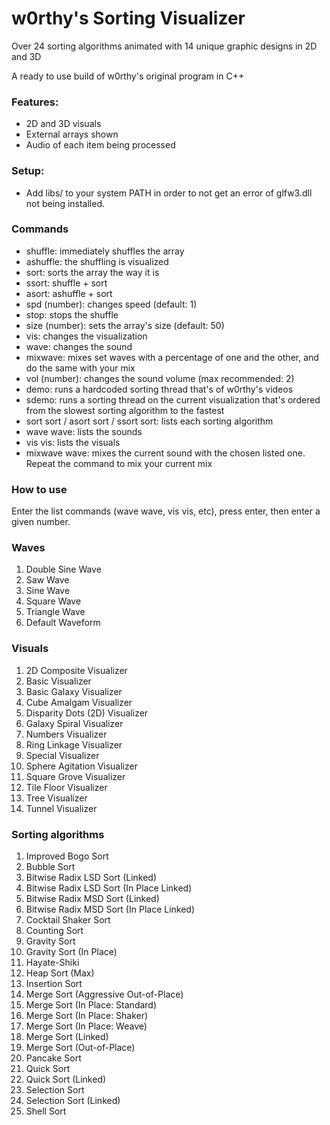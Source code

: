 # w0rthy's Sorting Visualizer

Over 24 sorting algorithms animated with 14 unique graphic designs in 2D and 3D

A ready to use build of w0rthy's original program in C++

### Features:
- 2D and 3D visuals
- External arrays shown
- Audio of each item being processed

### Setup:
- Add libs/ to your system PATH in order to not get an error of glfw3.dll not being installed.

### Commands
- shuffle: immediately shuffles the array
- ashuffle: the shuffling is visualized
- sort: sorts the array the way it is
- ssort: shuffle + sort
- asort: ashuffle + sort
- spd (number): changes speed (default: 1)
- stop: stops the shuffle
- size (number): sets the array's size (default: 50)
- vis: changes the visualization
- wave: changes the sound
- mixwave: mixes set waves with a percentage of one and the other, and do the same with your mix
- vol (number): changes the sound volume (max recommended: 2)
- demo: runs a hardcoded sorting thread that's of w0rthy's videos
- sdemo: runs a sorting thread on the current visualization that's ordered from the slowest sorting algorithm to the fastest
- sort sort / asort sort / ssort sort: lists each sorting algorithm
- wave wave: lists the sounds
- vis vis: lists the visuals
- mixwave wave: mixes the current sound with the chosen listed one. Repeat the command to mix your current mix

### How to use
Enter the list commands (wave wave, vis vis, etc), press enter, then enter a given number.

### Waves
1. Double Sine Wave
2. Saw Wave
3. Sine Wave
4. Square Wave
5. Triangle Wave
6. Default Waveform

### Visuals
1. 2D Composite Visualizer
2. Basic Visualizer
3. Basic Galaxy Visualizer
4. Cube Amalgam Visualizer
5. Disparity Dots (2D) Visualizer
6. Galaxy Spiral Visualizer
7. Numbers Visualizer
8. Ring Linkage Visualizer
9. Special Visualizer
10. Sphere Agitation Visualizer
11. Square Grove Visualizer
12. Tile Floor Visualizer
13. Tree Visualizer
14. Tunnel Visualizer

### Sorting algorithms
1. Improved Bogo Sort
2. Bubble Sort
3. Bitwise Radix LSD Sort (Linked)
4. Bitwise Radix LSD Sort (In Place Linked)
5. Bitwise Radix MSD Sort (Linked)
6. Bitwise Radix MSD Sort (In Place Linked)
7. Cocktail Shaker Sort
8. Counting Sort
9. Gravity Sort
10. Gravity Sort (In Place)
11. Hayate-Shiki
12. Heap Sort (Max)
13. Insertion Sort
14. Merge Sort (Aggressive Out-of-Place)
15. Merge Sort (In Place: Standard)
16. Merge Sort (In Place: Shaker)
17. Merge Sort (In Place: Weave)
18. Merge Sort (Linked)
19. Merge Sort (Out-of-Place)
20. Pancake Sort
21. Quick Sort
22. Quick Sort (Linked)
23. Selection Sort
24. Selection Sort (Linked)
25. Shell Sort
